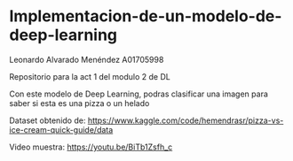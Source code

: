 # Implementacion-de-un-modelo-de-deep-learning

Leonardo Alvarado Menéndez A01705998

Repositorio para la act 1 del modulo 2 de DL

Con este modelo de Deep Learning, podras clasificar una imagen para saber si esta es una pizza o un helado

Dataset obtenido de: https://www.kaggle.com/code/hemendrasr/pizza-vs-ice-cream-quick-guide/data

Video muestra: https://youtu.be/BiTb1Zsfh_c
